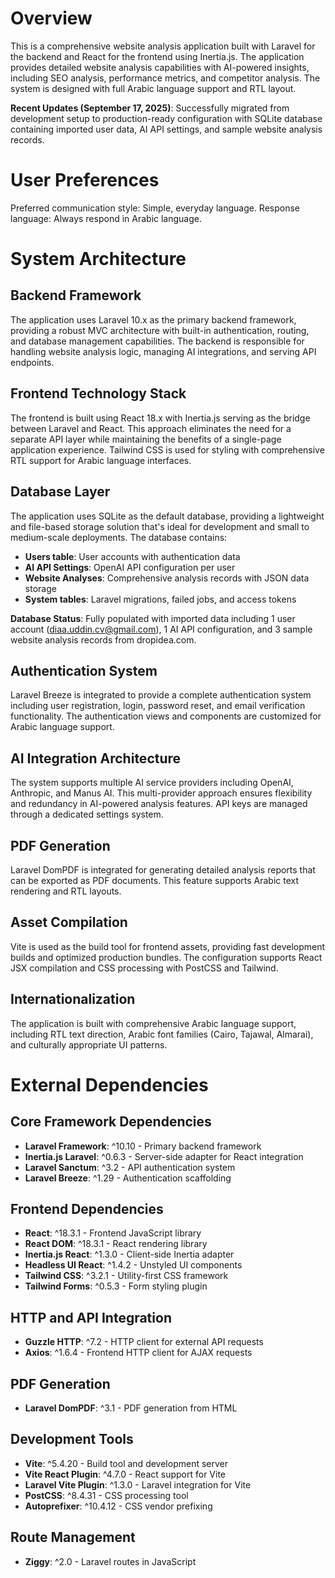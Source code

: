 # Overview

This is a comprehensive website analysis application built with Laravel for the backend and React for the frontend using Inertia.js. The application provides detailed website analysis capabilities with AI-powered insights, including SEO analysis, performance metrics, and competitor analysis. The system is designed with full Arabic language support and RTL layout.

**Recent Updates (September 17, 2025)**: Successfully migrated from development setup to production-ready configuration with SQLite database containing imported user data, AI API settings, and sample website analysis records.

# User Preferences

Preferred communication style: Simple, everyday language.
Response language: Always respond in Arabic language.

# System Architecture

## Backend Framework
The application uses Laravel 10.x as the primary backend framework, providing a robust MVC architecture with built-in authentication, routing, and database management capabilities. The backend is responsible for handling website analysis logic, managing AI integrations, and serving API endpoints.

## Frontend Technology Stack
The frontend is built using React 18.x with Inertia.js serving as the bridge between Laravel and React. This approach eliminates the need for a separate API layer while maintaining the benefits of a single-page application experience. Tailwind CSS is used for styling with comprehensive RTL support for Arabic language interfaces.

## Database Layer
The application uses SQLite as the default database, providing a lightweight and file-based storage solution that's ideal for development and small to medium-scale deployments. The database contains:
- **Users table**: User accounts with authentication data
- **AI API Settings**: OpenAI API configuration per user  
- **Website Analyses**: Comprehensive analysis records with JSON data storage
- **System tables**: Laravel migrations, failed jobs, and access tokens

**Database Status**: Fully populated with imported data including 1 user account (diaa.uddin.cv@gmail.com), 1 AI API configuration, and 3 sample website analysis records from dropidea.com.

## Authentication System
Laravel Breeze is integrated to provide a complete authentication system including user registration, login, password reset, and email verification functionality. The authentication views and components are customized for Arabic language support.

## AI Integration Architecture
The system supports multiple AI service providers including OpenAI, Anthropic, and Manus AI. This multi-provider approach ensures flexibility and redundancy in AI-powered analysis features. API keys are managed through a dedicated settings system.

## PDF Generation
Laravel DomPDF is integrated for generating detailed analysis reports that can be exported as PDF documents. This feature supports Arabic text rendering and RTL layouts.

## Asset Compilation
Vite is used as the build tool for frontend assets, providing fast development builds and optimized production bundles. The configuration supports React JSX compilation and CSS processing with PostCSS and Tailwind.

## Internationalization
The application is built with comprehensive Arabic language support, including RTL text direction, Arabic font families (Cairo, Tajawal, Almarai), and culturally appropriate UI patterns.

# External Dependencies

## Core Framework Dependencies
- **Laravel Framework**: ^10.10 - Primary backend framework
- **Inertia.js Laravel**: ^0.6.3 - Server-side adapter for React integration
- **Laravel Sanctum**: ^3.2 - API authentication system
- **Laravel Breeze**: ^1.29 - Authentication scaffolding

## Frontend Dependencies
- **React**: ^18.3.1 - Frontend JavaScript library
- **React DOM**: ^18.3.1 - React rendering library
- **Inertia.js React**: ^1.3.0 - Client-side Inertia adapter
- **Headless UI React**: ^1.4.2 - Unstyled UI components
- **Tailwind CSS**: ^3.2.1 - Utility-first CSS framework
- **Tailwind Forms**: ^0.5.3 - Form styling plugin

## HTTP and API Integration
- **Guzzle HTTP**: ^7.2 - HTTP client for external API requests
- **Axios**: ^1.6.4 - Frontend HTTP client for AJAX requests

## PDF Generation
- **Laravel DomPDF**: ^3.1 - PDF generation from HTML

## Development Tools
- **Vite**: ^5.4.20 - Build tool and development server
- **Vite React Plugin**: ^4.7.0 - React support for Vite
- **Laravel Vite Plugin**: ^1.3.0 - Laravel integration for Vite
- **PostCSS**: ^8.4.31 - CSS processing tool
- **Autoprefixer**: ^10.4.12 - CSS vendor prefixing

## Route Management
- **Ziggy**: ^2.0 - Laravel routes in JavaScript